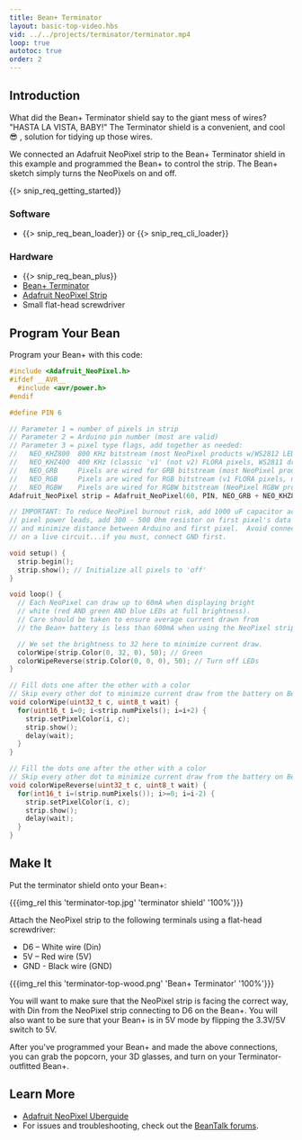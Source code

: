 ```yaml
---
title: Bean+ Terminator
layout: basic-top-video.hbs
vid: ../../projects/terminator/terminator.mp4
loop: true
autotoc: true
order: 2
---
```


## Introduction

What did the Bean+ Terminator shield say to the giant mess of wires? "HASTA LA VISTA, BABY!" The Terminator shield is a convenient, and cool 😎 , solution for tidying up those wires.

We connected an Adafruit NeoPixel strip to the Bean+ Terminator shield in this example and programmed the Bean+ to control the strip. The Bean+ sketch simply turns the NeoPixels on and off.

{{> snip_req_getting_started}}

### Software

* {{> snip_req_bean_loader}} or {{> snip_req_cli_loader}}

### Hardware

* {{> snip_req_bean_plus}}
* [Bean+ Terminator](https://store.punchthrough.com/collections/all/products/bean-terminator-board)
* [Adafruit NeoPixel Strip](https://www.adafruit.com/products/1138)
* Small flat-head screwdriver

## Program Your Bean

Program your Bean+ with this code:

```cpp
#include <Adafruit_NeoPixel.h>
#ifdef __AVR__
  #include <avr/power.h>
#endif

#define PIN 6

// Parameter 1 = number of pixels in strip
// Parameter 2 = Arduino pin number (most are valid)
// Parameter 3 = pixel type flags, add together as needed:
//   NEO_KHZ800  800 KHz bitstream (most NeoPixel products w/WS2812 LEDs)
//   NEO_KHZ400  400 KHz (classic 'v1' (not v2) FLORA pixels, WS2811 drivers)
//   NEO_GRB     Pixels are wired for GRB bitstream (most NeoPixel products)
//   NEO_RGB     Pixels are wired for RGB bitstream (v1 FLORA pixels, not v2)
//   NEO_RGBW    Pixels are wired for RGBW bitstream (NeoPixel RGBW products)
Adafruit_NeoPixel strip = Adafruit_NeoPixel(60, PIN, NEO_GRB + NEO_KHZ800);

// IMPORTANT: To reduce NeoPixel burnout risk, add 1000 uF capacitor across
// pixel power leads, add 300 - 500 Ohm resistor on first pixel's data input
// and minimize distance between Arduino and first pixel.  Avoid connecting
// on a live circuit...if you must, connect GND first.

void setup() {
  strip.begin();
  strip.show(); // Initialize all pixels to 'off'
}

void loop() {
  // Each NeoPixel can draw up to 60mA when displaying bright 
  // white (red AND green AND blue LEDs at full brightness).
  // Care should be taken to ensure average current drawn from 
  // the Bean+ battery is less than 600mA when using the NeoPixel strip.

  // We set the brightness to 32 here to minimize current draw.
  colorWipe(strip.Color(0, 32, 0), 50); // Green
  colorWipeReverse(strip.Color(0, 0, 0), 50); // Turn off LEDs
}

// Fill dots one after the other with a color
// Skip every other dot to minimize current draw from the battery on Bean+
void colorWipe(uint32_t c, uint8_t wait) {
  for(uint16_t i=0; i<strip.numPixels(); i=i+2) {
    strip.setPixelColor(i, c);
    strip.show();
    delay(wait);
  }
}

// Fill the dots one after the other with a color
// Skip every other dot to minimize current draw from the battery on Bean+
void colorWipeReverse(uint32_t c, uint8_t wait) {
  for(int16_t i=(strip.numPixels()); i>=0; i=i-2) {
    strip.setPixelColor(i, c);
    strip.show();
    delay(wait);
  }
}
```

## Make It

Put the terminator shield onto your Bean+:

{{{img_rel this 'terminator-top.jpg' 'terminator shield' '100%'}}}

Attach the NeoPixel strip to the following terminals using a flat-head screwdriver:

* D6 – White wire (Din)
* 5V – Red wire (5V)
* GND - Black wire (GND)

{{{img_rel this 'terminator-top-wood.png' 'Bean+ Terminator' '100%'}}}

You will want to make sure that the NeoPixel strip is facing the correct way, with Din from the NeoPixel strip connecting to D6 on the Bean+. You will also want to be sure that your Bean+ is in 5V mode by flipping the 3.3V/5V switch to 5V.

After you've programmed your Bean+ and made the above connections, you can grab the popcorn, your 3D glasses, and turn on your Terminator-outfitted Bean+. 

## Learn More
* [Adafruit NeoPixel Uberguide](https://learn.adafruit.com/adafruit-neopixel-uberguide)
* For issues and troubleshooting, check out the [BeanTalk forums](http://beantalk.punchthrough.com/).